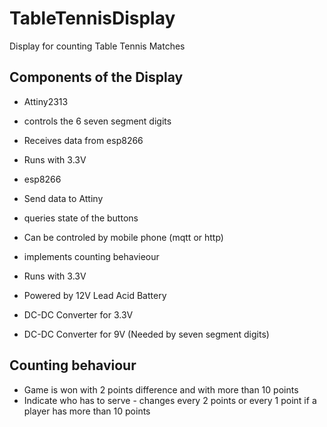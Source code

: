 # TableTennisDisplay
Display for counting Table Tennis Matches

## Components of the Display

* Attiny2313 
 * controls the 6 seven segment digits
 * Receives data from esp8266
 * Runs with 3.3V

* esp8266
 * Send data to Attiny
 * queries state of the buttons
 * Can be controled by mobile phone (mqtt or http)
 * implements counting behavieour
 * Runs with 3.3V

* Powered by 12V Lead Acid Battery

* DC-DC Converter for 3.3V

* DC-DC Converter for 9V  (Needed by seven segment digits)

## Counting behaviour

* Game is won with 2 points difference and with more than 10 points
* Indicate who has to serve - changes every 2 points or every 1 point if a player has more than 10 points

